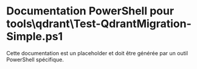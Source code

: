 # Documentation PowerShell pour tools\qdrant\Test-QdrantMigration-Simple.ps1

Cette documentation est un placeholder et doit être générée par un outil PowerShell spécifique.
